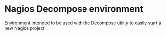 # Nagios Decompose environment

Environment intended to be used with the Decompose utility to easily start a new Nagios project.
